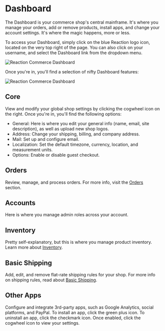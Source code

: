 # Dashboard

The Dashboard is your commerce shop's central mainframe. It's where you manage your orders, add or remove products, install apps, and change your account settings. It's where the magic happens, more or less.

To access your Dashboard, simply click on the blue Reaction logo icon, located on the very top right of the page. You can also click on your username, and select the Dashboard link from the dropdown menu.

![](/assets/admin-dashboard-navigation.png "Reaction Commerce Dashboard")

Once you're in, you'll find a selection of nifty Dashboard features:

![](/assets/admin-dashboard.png "Reaction Commerce Dashboard")

## Core

View and modify your global shop settings by clicking the cogwheel icon on the right. Once you're in, you'll find the following options:

- General: Here is where you edit your general info (name, email, site description), as well as upload new shop logos.
- Address: Change your shipping, billing, and company address.
- Mail: Set up and configure email.
- Localization: Set the default timezone, currency, location, and measurement units.
- Options: Enable or disable guest checkout.

## Orders

Review, manage, and process orders. For more info, visit the [Orders](https://reactioncommerce.com/docs/master/orders) section.

## Accounts

Here is where you manage admin roles across your account.

## Inventory

Pretty self-explanatory, but this is where you manage product inventory. Learn more about [Inventory](https://reactioncommerce.com/docs/master/inventory).

## Basic Shipping

Add, edit, and remove flat-rate shipping rules for your shop. For more info on shipping rules, read about [Basic Shipping](https://reactioncommerce.com/docs/master/shipping).

## Other Apps

Configure and integrate 3rd-party apps, such as Google Analytics, social platforms, and PayPal. To install an app, click the green plus icon. To uninstall an app, click the checkmark icon. Once enabled, click the cogwheel icon to view your settings.
